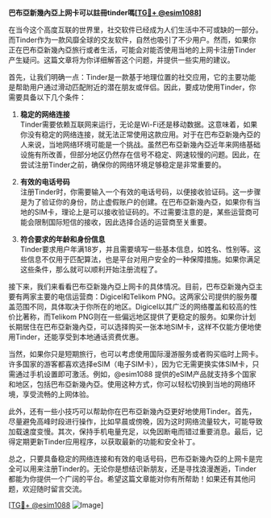 **巴布亞新幾內亞上网卡可以註冊tinder嗎[[TG💪+ @esim1088](https://t.me/s/esim1088)]**

在当今这个高度互联的世界里，社交软件已经成为人们生活中不可或缺的一部分。而Tinder作为一款风靡全球的交友软件，自然也吸引了不少用户。然而，如果你正在巴布亞新幾內亞旅行或者生活，可能会对能否使用当地的上网卡注册Tinder产生疑问。这篇文章将为你详细解答这个问题，并提供一些实用的建议。

首先，让我们明确一点：Tinder是一款基于地理位置的社交应用，它的主要功能是帮助用户通过滑动匹配附近的潜在朋友或伴侣。因此，要成功使用Tinder，你需要具备以下几个条件：

1. **稳定的网络连接**  
   Tinder需要依赖互联网来运行，无论是Wi-Fi还是移动数据。这意味着，如果你没有稳定的网络连接，就无法正常使用这款应用。对于在巴布亞新幾內亞的人来说，当地网络环境可能是一个挑战。虽然巴布亞新幾內亞近年来网络基础设施有所改善，但部分地区仍然存在信号不稳定、网速较慢的问题。因此，在尝试注册Tinder之前，确保你的网络环境足够稳定是非常重要的。

2. **有效的电话号码**  
   注册Tinder时，你需要输入一个有效的电话号码，以便接收验证码。这一步骤是为了验证你的身份，防止虚假账户的创建。在巴布亞新幾內亞，如果你有当地的SIM卡，理论上是可以接收验证码的。不过需要注意的是，某些运营商可能会限制国际短信的接收，因此选择合适的运营商至关重要。

3. **符合要求的年龄和身份信息**  
   Tinder要求用户年满18岁，并且需要填写一些基本信息，如姓名、性别等。这些信息不仅用于匹配算法，也是平台对用户安全的一种保障措施。如果你满足这些条件，那么就可以顺利开始注册流程了。

接下来，我们来看看巴布亞新幾內亞上网卡的具体情况。目前，巴布亞新幾內亞主要有两家主要的电信运营商：Digicel和Telikom PNG。这两家公司提供的服务覆盖范围不同，具体取决于你所在的地区。Digicel以其广泛的网络覆盖和较高的性价比著称，而Telikom PNG则在一些偏远地区提供了更稳定的服务。如果你计划长期居住在巴布亞新幾內亞，可以选择购买一张本地SIM卡，这样不仅能方便地使用Tinder，还能享受到本地通话资费优惠。

当然，如果你只是短期旅行，也可以考虑使用国际漫游服务或者购买临时上网卡。许多国家的游客都喜欢选择eSIM（电子SIM卡），因为它无需更换实体SIM卡，只需通过手机设置即可激活。例如，@esim1088 提供的eSIM产品就支持多个国家和地区，包括巴布亞新幾內亞。使用这种方式，你可以轻松切换到当地的网络环境，享受流畅的上网体验。

此外，还有一些小技巧可以帮助你在巴布亞新幾內亞更好地使用Tinder。首先，尽量避免高峰时段进行操作，比如早晨或傍晚，因为这时网络流量较大，可能导致加载速度变慢。其次，保持手机电量充足，以免因断电而错过重要消息。最后，记得定期更新Tinder应用程序，以获取最新的功能和安全补丁。

总之，只要具备稳定的网络连接和有效的电话号码，巴布亞新幾內亞的上网卡是完全可以用来注册Tinder的。无论你是想结识新朋友，还是寻找浪漫邂逅，Tinder都能为你提供一个广阔的平台。希望这篇文章能对你有所帮助！如果还有其他问题，欢迎随时留言交流。

[[TG💪+ @esim1088](https://t.me/s/esim1088) ![Image](https://i.postimg.cc/4NQfJmqS/Snipaste-2025-05-13-00-14-12.png)]